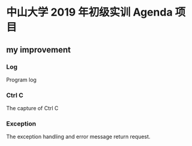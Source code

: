 # 中山大学 2019 年初级实训 Agenda 项目

## my improvement

### Log

Program log </br>

### Ctrl C

The capture of Ctrl C

### Exception

The exception handling and error message return request.
